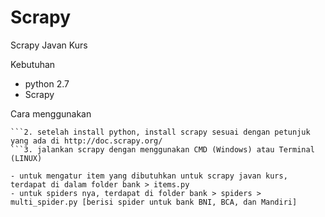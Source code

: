 # Scrapy
Scrapy Javan Kurs

Kebutuhan
- python 2.7
- Scrapy

Cara menggunakan
```1. jika belum memiliki python 2.7, harap di install terlebih dahulu
```2. setelah install python, install scrapy sesuai dengan petunjuk yang ada di http://doc.scrapy.org/
```3. jalankan scrapy dengan menggunakan CMD (Windows) atau Terminal (LINUX)

- untuk mengatur item yang dibutuhkan untuk scrapy javan kurs, terdapat di dalam folder bank > items.py
- untuk spiders nya, terdapat di folder bank > spiders > multi_spider.py [berisi spider untuk bank BNI, BCA, dan Mandiri]
